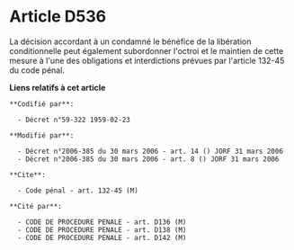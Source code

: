 # Article D536

La décision accordant à un condamné le bénéfice de la libération conditionnelle peut également subordonner l'octroi et le
maintien de cette mesure à l'une des obligations et interdictions prévues par l'article 132-45 du code pénal.

**Liens relatifs à cet article**

	**Codifié par**:

	  - Décret n°59-322 1959-02-23

	**Modifié par**:

	  - Décret n°2006-385 du 30 mars 2006 - art. 14 () JORF 31 mars 2006
	  - Décret n°2006-385 du 30 mars 2006 - art. 8 () JORF 31 mars 2006

	**Cite**:

	  - Code pénal - art. 132-45 (M)

	**Cité par**:

	  - CODE DE PROCEDURE PENALE - art. D136 (M)
	  - CODE DE PROCEDURE PENALE - art. D138 (M)
	  - CODE DE PROCEDURE PENALE - art. D142 (M)
